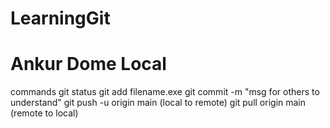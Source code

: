 # LearningGit

<h1> Ankur Dome Local</h1>
commands 
 git status
 git add filename.exe
 git commit -m "msg for others to understand"
 git push -u origin main (local to remote)
 git pull origin main (remote to local)